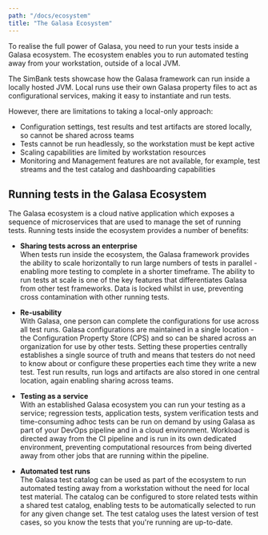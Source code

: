 ```yaml
---
path: "/docs/ecosystem"
title: "The Galasa Ecosystem"
---
```


To realise the full power of Galasa, you need to run your tests inside a Galasa ecosystem. The ecosystem enables you to run automated testing away from your workstation, outside of a local JVM. 

The SimBank tests showcase how the Galasa framework can run inside a locally hosted JVM. Local runs use their own Galasa property files to act as configurational services, making it easy to instantiate and run tests.

However, there are limitations to taking a local-only approach:

- Configuration settings, test results and test artifacts are stored locally, so cannot be shared across teams
- Tests cannot be run headlessly, so the workstation must be kept active
- Scaling capabilities are limited by workstation resources
- Monitoring and Management features are not available, for example, test streams and the test catalog and dashboarding capabilities


## Running tests in the Galasa Ecosystem

The Galasa ecosystem is a cloud native application which exposes a sequence of microservices that are used to manage the set of running tests. Running tests inside the ecosystem provides a number of benefits:

- <b>Sharing tests across an enterprise</b><br>
When tests run inside the ecosystem, the Galasa framework provides the ability to scale horizontally to run large numbers of tests in parallel - enabling more testing to complete in a shorter timeframe. The ability to run tests at scale is one of the key features that differentiates Galasa from other test frameworks. Data is locked whilst in use, preventing cross contamination with other running tests. 

- <b>Re-usability</b><br> 
 With Galasa, one person can complete the configurations for use across all test runs. Galasa configurations are maintained in a single location - the Configuration Property Store (CPS) and so can be shared across an organization for use by other tests.  Setting these properties centrally establishes a single source of truth and means that testers do not need to know about or configure these properties each time they write a new test. Test run results, run logs and artifacts are also stored in one central location, again enabling sharing across teams.
 
 - <b>Testing as a service</b><br> 
 With an established Galasa ecosystem you can run your testing as a service; regression tests, application tests, system verification tests and time-consuming adhoc tests can be run on demand by using Galasa as part of your DevOps pipeline and in a cloud environment. Workload is directed away from the CI pipeline and is run in its own dedicated environment, preventing computational resources from being diverted away from other jobs that are running within the pipeline. 

- <b>Automated test runs</b><br> 
The Galasa test catalog can be used as part of the ecosystem to run automated testing away from a workstation without the need for local test material. The catalog can be configured to store related tests within a shared test catalog, enabling tests to be automatically selected to run for any given change set. The test catalog uses the latest version of test cases, so you know the tests that you're running are up-to-date.


